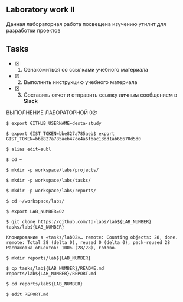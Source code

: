 ## Laboratory work II

Данная лабораторная работа посвещена изучению утилит для разработки проектов

## Tasks

- [x] 1. Ознакомиться со ссылками учебного материала
- [x] 2. Выполнить инструкцию учебного материала
- [x] 3. Составить отчет и отправить ссылку личным сообщением в **Slack**

 ВЫПОЛНЕНИЕ ЛАБОРАТОРНОЙ 02:
 
```
$ export GITHUB_USERNAME=desta-study 

$ export GIST_TOKEN=bbe827a785aeb$ export GIST_TOKEN=bbe827a785aeb47ce4a6fbac13dd1ab66670d5d0

$ alias edit=subl

$ cd ~

$ mkdir -p workspace/labs/projects/

$ mkdir -p workspace/labs/tasks/

$ mkdir -p workspace/labs/reports/

$ cd ~/workspace/labs/

$ export LAB_NUMBER=02

$ git clone https://github.com/tp-labs/lab${LAB_NUMBER} tasks/lab${LAB_NUMBER}

Клонирование в «tasks/lab02»… remote: Counting objects: 28, done. remote: Total 28 (delta 0), reused 0 (delta 0), pack-reused 28 Распаковка объектов: 100% (28/28), готово.

$ mkdir reports/lab${LAB_NUMBER}

$ cp tasks/lab${LAB_NUMBER}/README.md reports/lab${LAB_NUMBER}/REPORT.md

$ cd reports/lab${LAB_NUMBER}

$ edit REPORT.md
```
